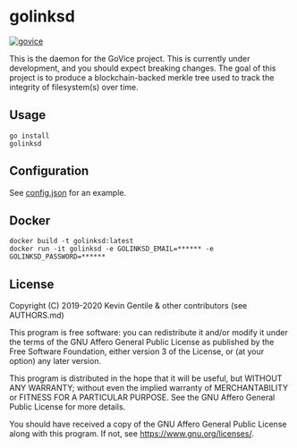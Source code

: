 # golinksd
[![govice](https://circleci.com/gh/govice/golinksd.svg?style=svg)](https://circleci.com/gh/govice/golinksd)

This is the daemon for the GoVice project. This is currently under development, and you should expect breaking changes. The goal of this project is to produce a blockchain-backed merkle tree used to track the integrity of filesystem(s) over time.

## Usage
```
go install
golinksd
```

## Configuration

See [config.json](/etc/config.json) for an example.

## Docker
```
docker build -t golinksd:latest
docker run -it golinksd -e GOLINKSD_EMAIL=****** -e GOLINKSD_PASSWORD=******
```

## License
Copyright (C) 2019-2020 Kevin Gentile & other contributors (see AUTHORS.md)

This program is free software: you can redistribute it and/or modify
it under the terms of the GNU Affero General Public License as published
by the Free Software Foundation, either version 3 of the License, or
(at your option) any later version.

This program is distributed in the hope that it will be useful,
but WITHOUT ANY WARRANTY; without even the implied warranty of
MERCHANTABILITY or FITNESS FOR A PARTICULAR PURPOSE.  See the
GNU Affero General Public License for more details.

You should have received a copy of the GNU Affero General Public License
along with this program.  If not, see <https://www.gnu.org/licenses/>.